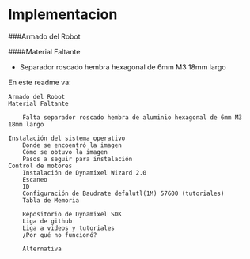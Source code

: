 # Implementacion

###Armado del Robot

####Material Faltante

* Separador roscado hembra hexagonal de 6mm M3 18mm largo

En este readme va:

	Armado del Robot
	Material Faltante 

		Falta separador roscado hembra de aluminio hexagonal de 6mm M3 18mm largo 

	Instalación del sistema operativo
		Donde se encoentró la imagen
		Cómo se obtuvo la imagen
		Pasos a seguir para instalación
	Control de motores
		Instalación de Dynamixel Wizard 2.0
		Escaneo
		ID
		Configuración de Baudrate defalutl(1M) 57600 (tutoriales)
		Tabla de Memoria

		Repositorio de Dynamixel SDK
		Liga de github
		Liga a videos y tutoriales
		¿Por qué no funcionó?
		
		Alternativa
		
		
